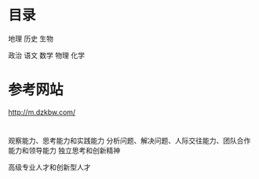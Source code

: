 # 目录
地理
历史
生物

政治
语文
数学
物理
化学
# 参考网站
http://m.dzkbw.com/

# 
观察能力、思考能力和实践能力
分析问题、解决问题、人际交往能力、团队合作能力和领导能力
独立思考和创新精神

高级专业人才和创新型人才